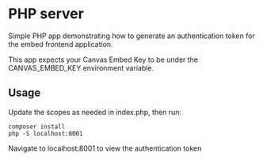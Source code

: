 # PHP server

Simple PHP app demonstrating how to generate an authentication token for the embed frontend application.

This app expects your Canvas Embed Key to be under the CANVAS_EMBED_KEY environment variable.

## Usage

Update the scopes as needed in index.php, then run:

```
composer install
php -S localhost:8001
```

Navigate to localhost:8001 to view the authentication token
